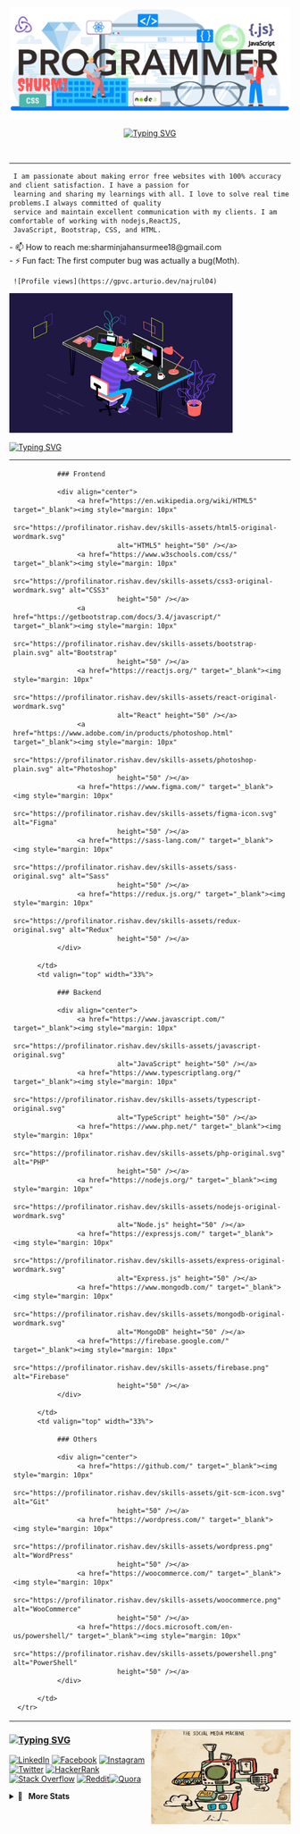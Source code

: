 
<p align="center">
     <img src="https://github.com/ShurmiNaz/ShurmiNaz/blob/main/ShurmiGit.png">
</p>

<!-- Name & others -->

<p align="center">
     <a href="https://git.io/typing-svg"><img
               src="https://readme-typing-svg.herokuapp.com?font=Bebas+Neue&size=50&duration=3000&pause=400&color=5073D1&vCenter=true&width=435&lines=welcome+to+my+ProFile+;I+am+Shurmi;Front+End+Developer"
               alt="Typing SVG" /></a>
</p>
<br />
<hr />

<!--about me -->

<p>

     I am passionate about making error free websites with 100% accuracy and client satisfaction. I have a passion for
     learning and sharing my learnings with all. I love to solve real time problems.I always committed of quality
     service and maintain excellent communication with my clients. I am comfortable of working with nodejs,ReactJS,
     JavaScript, Bootstrap, CSS, and HTML.

</p>

<!-- Issues -->

<p>
     - 📫 How to reach me:sharminjahansurmee18@gmail.com
     <br />
     - ⚡ Fun fact: The first computer bug was actually a bug(Moth).
</p>
<p align="right">

     ![Profile views](https://gpvc.arturio.dev/najrul04)

</p>

<!-- Skills -->

<img margin="15px 0" width="400" height="250" src="https://github.com/najrul04/najrul04/blob/main/coding_1.gif">

<a href="https://git.io/typing-svg"><img
          src="https://readme-typing-svg.herokuapp.com?font=Fira+Code&duration=2000&pause=3000&color=9416A4&width=435&lines=Skills%3A"
          alt="Typing SVG" /></a>

<table>
     <tr>
          <td valign="top" width="33%">

               ### Frontend

               <div align="center">
                    <a href="https://en.wikipedia.org/wiki/HTML5" target="_blank"><img style="margin: 10px"
                              src="https://profilinator.rishav.dev/skills-assets/html5-original-wordmark.svg"
                              alt="HTML5" height="50" /></a>
                    <a href="https://www.w3schools.com/css/" target="_blank"><img style="margin: 10px"
                              src="https://profilinator.rishav.dev/skills-assets/css3-original-wordmark.svg" alt="CSS3"
                              height="50" /></a>
                    <a href="https://getbootstrap.com/docs/3.4/javascript/" target="_blank"><img style="margin: 10px"
                              src="https://profilinator.rishav.dev/skills-assets/bootstrap-plain.svg" alt="Bootstrap"
                              height="50" /></a>
                    <a href="https://reactjs.org/" target="_blank"><img style="margin: 10px"
                              src="https://profilinator.rishav.dev/skills-assets/react-original-wordmark.svg"
                              alt="React" height="50" /></a>
                    <a href="https://www.adobe.com/in/products/photoshop.html" target="_blank"><img style="margin: 10px"
                              src="https://profilinator.rishav.dev/skills-assets/photoshop-plain.svg" alt="Photoshop"
                              height="50" /></a>
                    <a href="https://www.figma.com/" target="_blank"><img style="margin: 10px"
                              src="https://profilinator.rishav.dev/skills-assets/figma-icon.svg" alt="Figma"
                              height="50" /></a>
                    <a href="https://sass-lang.com/" target="_blank"><img style="margin: 10px"
                              src="https://profilinator.rishav.dev/skills-assets/sass-original.svg" alt="Sass"
                              height="50" /></a>
                    <a href="https://redux.js.org/" target="_blank"><img style="margin: 10px"
                              src="https://profilinator.rishav.dev/skills-assets/redux-original.svg" alt="Redux"
                              height="50" /></a>
               </div>

          </td>
          <td valign="top" width="33%">

               ### Backend

               <div align="center">
                    <a href="https://www.javascript.com/" target="_blank"><img style="margin: 10px"
                              src="https://profilinator.rishav.dev/skills-assets/javascript-original.svg"
                              alt="JavaScript" height="50" /></a>
                    <a href="https://www.typescriptlang.org/" target="_blank"><img style="margin: 10px"
                              src="https://profilinator.rishav.dev/skills-assets/typescript-original.svg"
                              alt="TypeScript" height="50" /></a>
                    <a href="https://www.php.net/" target="_blank"><img style="margin: 10px"
                              src="https://profilinator.rishav.dev/skills-assets/php-original.svg" alt="PHP"
                              height="50" /></a>
                    <a href="https://nodejs.org/" target="_blank"><img style="margin: 10px"
                              src="https://profilinator.rishav.dev/skills-assets/nodejs-original-wordmark.svg"
                              alt="Node.js" height="50" /></a>
                    <a href="https://expressjs.com/" target="_blank"><img style="margin: 10px"
                              src="https://profilinator.rishav.dev/skills-assets/express-original-wordmark.svg"
                              alt="Express.js" height="50" /></a>
                    <a href="https://www.mongodb.com/" target="_blank"><img style="margin: 10px"
                              src="https://profilinator.rishav.dev/skills-assets/mongodb-original-wordmark.svg"
                              alt="MongoDB" height="50" /></a>
                    <a href="https://firebase.google.com/" target="_blank"><img style="margin: 10px"
                              src="https://profilinator.rishav.dev/skills-assets/firebase.png" alt="Firebase"
                              height="50" /></a>
               </div>

          </td>
          <td valign="top" width="33%">

               ### Others

               <div align="center">
                    <a href="https://github.com/" target="_blank"><img style="margin: 10px"
                              src="https://profilinator.rishav.dev/skills-assets/git-scm-icon.svg" alt="Git"
                              height="50" /></a>
                    <a href="https://wordpress.com/" target="_blank"><img style="margin: 10px"
                              src="https://profilinator.rishav.dev/skills-assets/wordpress.png" alt="WordPress"
                              height="50" /></a>
                    <a href="https://woocommerce.com/" target="_blank"><img style="margin: 10px"
                              src="https://profilinator.rishav.dev/skills-assets/woocommerce.png" alt="WooCommerce"
                              height="50" /></a>
                    <a href="https://docs.microsoft.com/en-us/powershell/" target="_blank"><img style="margin: 10px"
                              src="https://profilinator.rishav.dev/skills-assets/powershell.png" alt="PowerShell"
                              height="50" /></a>
               </div>

          </td>
     </tr>
</table>

<!-- Socials -->

<img align="right" margin="15px 0" width="250" height="170"
     src="https://github.com/najrul04/najrul04/blob/main/machine_illustration.gif">


<!-- 🌐### ✍️  bleh bleh bleh -->

<h3><a href="https://git.io/typing-svg"><img
               src="https://readme-typing-svg.herokuapp.com?font=Fira+Code&duration=2000&pause=3000&color=9416A4&width=435&lines=Socials%3A"
               alt="Typing SVG" /></a></h3>

[![LinkedIn](https://img.shields.io/badge/linkedin-%230077B5.svg?style=for-the-badge&logo=linkedin&logoColor=white)](https://linkedin.com/in/najrul-islam)
[![Facebook](https://img.shields.io/badge/Facebook-%231877F2.svg?style=for-the-badge&logo=Facebook&logoColor=white)](https://facebook.com/nazrul2517)
[![Instagram](https://img.shields.io/badge/Instagram-%23E4405F.svg?style=for-the-badge&logo=Instagram&logoColor=white)](https://instagram.com/nazrul_i04)
[![Twitter](https://img.shields.io/badge/Twitter-%231DA1F2.svg?style=for-the-badge&logo=Twitter&logoColor=white)](https://twitter.com/najrul0)
[![HackerRank](https://img.shields.io/badge/-HackerRank-2EC866?style=for-the-badge&logo=HackerRank&logoColor=white)](https://www.hackerrank.com/nazrul2517)
[![Stack
Overflow](https://img.shields.io/badge/-Stackoverflow-FE7A16?style=for-the-badge&logo=stack-overflow&logoColor=white)](https://stackoverflow.com/users/15235744)
[![Reddit](https://img.shields.io/badge/Reddit-%23FF4500.svg?style=for-the-badge&logo=Reddit&logoColor=white)](https://reddit.com/user/Asleep-Direction3888)[![Quora](https://img.shields.io/badge/Quora-%23B92B27.svg?style=for-the-badge&logo=Quora&logoColor=white)](https://quora.com/profile/Nazrul-Islam-19-1)

<!-- 🌐### ✍️  Git Statistics-->

<details>
     <summary><b>
               <g-emoji class="g-emoji" alias="gear"
                    fallback-src="https://github.githubassets.com/images/icons/emoji/unicode/2699.png">🔽</g-emoji>
               &nbsp; More Stats
          </b></summary>

     <div align="left" dir="auto">


          <h3>
               <!-- Most Used Language-->
               <a href="https://git.io/typing-svg"><img
                         src="https://readme-typing-svg.herokuapp.com?font=Fira+Code&duration=2000&pause=3000&color=9416A4&width=435&lines=Most+Used+Language%3A"
                         alt="Typing SVG" /></a>
          </h3>

          ![](https://github-readme-stats.vercel.app/api/top-langs/?username=najrul04&theme=dark&hide_border=false&include_all_commits=false&count_private=false&layout=compact)<br />

          <!-- GitHub Stats -->

          <h3>
               <a href="https://git.io/typing-svg"><img
                         src="https://readme-typing-svg.herokuapp.com?font=Fira+Code&duration=2000&pause=3000&color=9416A4&width=435&lines=Stats%3A"
                         alt="Typing SVG" /></a>
          </h3>

          ![](https://github-readme-stats.vercel.app/api?username=najrul04&theme=dark&hide_border=false&include_all_commits=false&count_private=false)<br />

          <!-- Streak_Stat -->

          <h3>
               <a href="https://git.io/typing-svg"><img
                         src="https://readme-typing-svg.herokuapp.com?font=Fira+Code&duration=2000&pause=3000&color=9416A4&width=435&lines=Streaks%3A"
                         alt="Typing SVG" /></a>
          </h3>

          ![](https://github-readme-streak-stats.herokuapp.com/?user=najrul04&theme=dark&hide_border=false)

          <!-- 3D Chart -->

          <a href="https://git.io/typing-svg"><img
                    src="https://readme-typing-svg.herokuapp.com?font=Fira+Code&duration=2000&pause=3000&color=9416A4&width=435&lines=3D+Chart%3A"
                    alt="Typing SVG" /></a>

          ![](./profile-3d-contrib/profile-night-view.svg)

          <!-- Snake :3 -->

          <a href="https://git.io/typing-svg"><img
                    src="https://readme-typing-svg.herokuapp.com?font=Fira+Code&duration=2000&pause=3000&color=9416A4&width=435&lines=SNAKE!!"
                    alt="Typing SVG" /></a>

          ![snake gif](https://github.com/najrul04/najrul04/blob/output/github-contribution-grid-snake.svg)

          <!-- Random Dev Quotes -->

          <a href="https://git.io/typing-svg"><img
                    src="https://readme-typing-svg.herokuapp.com?font=Fira+Code&duration=2000&pause=3000&color=9416A4&width=435&lines=Random+Dev+Quote%3A"
                    alt="Typing SVG" /></a>

          ![](https://quotes-github-readme.vercel.app/api?type=horizontal&theme=dark)


     </div>
</details>
